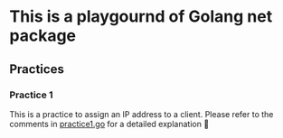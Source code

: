 # This is a playgournd of Golang net package

## Practices
### Practice 1
This is a practice to assign an IP address to a client.
Please refer to the comments in [practice1.go](https://github.com/hermitkim1/golang-net-playground/blob/master/practice1.go) for a detailed explanation :pray:
